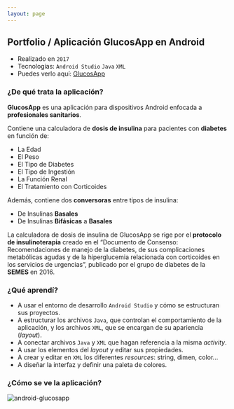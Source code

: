 ```yaml
---
layout: page
---
```


## Portfolio / Aplicación GlucosApp en Android

* Realizado en `2017`
* Tecnologías: `Android Studio` `Java` `XML`
* Puedes verlo aquí: [GlucosApp](play.google.com/store/apps/details?id=glucosapp.glucosapp)

### ¿De qué trata la aplicación?

**GlucosApp** es una aplicación para dispositivos Android enfocada a **profesionales sanitarios**. 

Contiene una calculadora de **dosis de insulina** para pacientes con **diabetes** en función de: 

- La Edad
- El Peso
- El Tipo de Diabetes
- El Tipo de Ingestión
- La Función Renal
- El Tratamiento con Corticoides

Además, contiene dos **conversoras** entre tipos de insulina:

- De Insulinas **Basales**
- De Insulinas **Bifásicas** a **Basales**

La calculadora de dosis de insulina de GlucosApp se rige por el **protocolo de insulinoterapia** creado en el “Documento de Consenso: Recomendaciones de manejo de la diabetes, de sus complicaciones metabólicas agudas y de la hiperglucemia relacionada con corticoides en los servicios de urgencias”, publicado por el grupo de diabetes de la **SEMES** en 2016.

### ¿Qué aprendí?

- A usar el entorno de desarrollo `Android Studio` y cómo se estructuran sus proyectos.
- A estructurar los archivos `Java`, que controlan el comportamiento de la aplicación, y los archivos `XML`, que se encargan de su apariencia (*layout*).
- A conectar archivos `Java` y `XML` que hagan referencia a la misma *activity*.
- A usar los elementos del *layout* y editar sus propiedades.
- A crear y editar en `XML` los diferentes *resources*: string, dimen, color...
- A diseñar la interfaz y definir una paleta de colores.

### ¿Cómo se ve la aplicación?

![android-glucosapp](../images/android-glucosapp.png)

